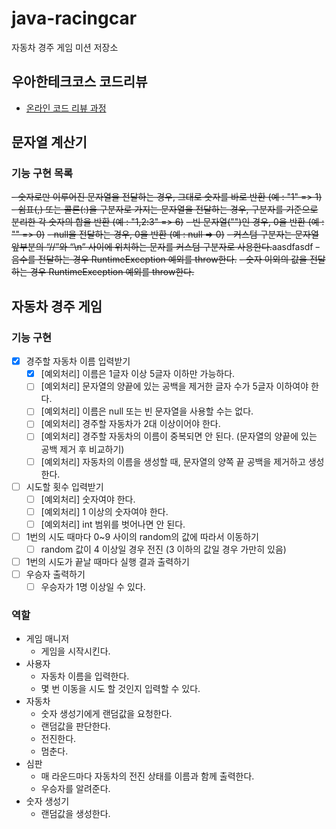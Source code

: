 # java-racingcar
자동차 경주 게임 미션 저장소

## 우아한테크코스 코드리뷰
* [온라인 코드 리뷰 과정](https://github.com/woowacourse/woowacourse-docs/blob/master/maincourse/README.md)

## 문자열 계산기
### 기능 구현 목록
~~- 숫자로만 이루어진 문자열을 전달하는 경우, 그대로 숫자를 바로 반환  (예 : "1" => 1)~~
~~- 쉼표(,) 또는 콜론(:)을 구분자로 가지는 문자열을 전달하는 경우, 구분자를 기준으로 분리한 각 숫자의 합을 반환 (예 : "1,2:3" => 6)~~
~~- 빈 문자열("")인 경우, 0을 반환 (예 : "" => 0)~~
~~- null을 전달하는 경우, 0을 반환 (예 : null => 0)~~
~~- 커스텀 구분자는 문자열 앞부분의 “//”와 “\\n” 사이에 위치하는 문자를 커스텀 구분자로 사용한다.~~aasdfasdf
~~- 음수를 전달하는 경우 RuntimeException 예외를 throw한다.~~
~~- 숫자 이외의 값을 전달하는 경우 RuntimeException 예외를 throw한다.~~

## 자동차 경주 게임
### 기능 구현 
- [x] 경주할 자동차 이름 입력받기
    - [x] [예외처리] 이름은 1글자 이상 5글자 이하만 가능하다. 
    - [ ] [예외처리] 문자열의 양끝에 있는 공백을 제거한 글자 수가 5글자 이하여야 한다.
    - [ ] [예외처리] 이름은 null 또는 빈 문자열을 사용할 수는 없다.
    - [ ] [예외처리] 경주할 자동차가 2대 이상이어야 한다.
    - [ ] [예외처리] 경주할 자동차의 이름이 중복되면 안 된다. (문자열의 양끝에 있는 공백 제거 후 비교하기)
    - [ ] [예외처리] 자동차의 이름을 생성할 때, 문자열의 양쪽 끝 공백을 제거하고 생성한다. 
- [ ] 시도할 횟수 입력받기
    - [ ] [예외처리] 숫자여야 한다.
    - [ ] [예외처리] 1 이상의 숫자여야 한다.
    - [ ] [예외처리] int 범위를 벗어나면 안 된다.
- [ ] 1번의 시도 때마다 0~9 사이의 random의 값에 따라서 이동하기
    - [ ] random 값이 4 이상일 경우 전진 (3 이하의 값일 경우 가만히 있음)
- [ ] 1번의 시도가 끝날 때마다 실행 결과 출력하기
- [ ] 우승자 출력하기
    - [ ] 우승자가 1명 이상일 수 있다.
### 역할
- 게임 매니저
  - 게임을 시작시킨다.
- 사용자
  - 자동차 이름을 입력한다.
  - 몇 번 이동을 시도 할 것인지 입력할 수 있다.
- 자동차
  - 숫자 생성기에게 랜덤값을 요청한다.
  - 랜덤값을 판단한다.
  - 전진한다.
  - 멈춘다.
- 심판
  - 매 라운드마다 자동차의 전진 상태를 이름과 함께 출력한다.
  - 우승자를 알려준다.
- 숫자 생성기
  - 랜덤값을 생성한다.